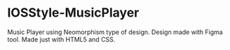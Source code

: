 # IOSStyle-MusicPlayer
Music Player using Neomorphism type of design. Design made with Figma tool.  Made just with HTML5 and CSS.
